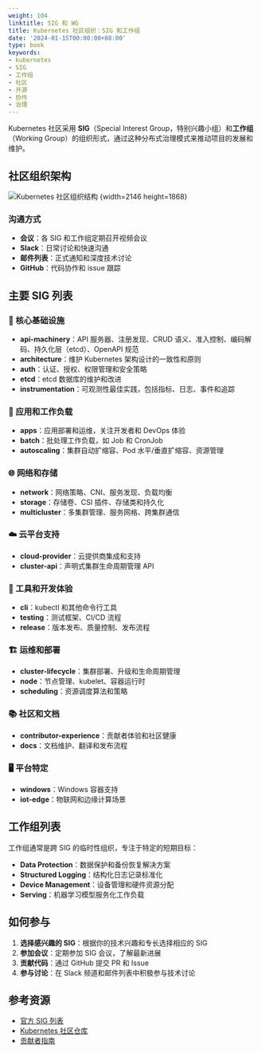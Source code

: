 ```yaml
---
weight: 104
linktitle: SIG 和 WG
title: Kubernetes 社区组织：SIG 和工作组
date: '2024-01-15T00:00:00+08:00'
type: book
keywords:
- kubernetes
- SIG
- 工作组
- 社区
- 开源
- 协作
- 治理
---
```


Kubernetes 社区采用 **SIG**（Special Interest Group，特别兴趣小组）和**工作组**（Working Group）的组织形式，通过这种分布式治理模式来推动项目的发展和维护。

## 社区组织架构

![Kubernetes 社区组织结构](https://assets.jimmysong.io/images/book/kubernetes-handbook/develop/sigs-and-working-group/kubernetes-sigs.webp)
{width=2146 height=1868}

### 沟通方式

- **会议**：各 SIG 和工作组定期召开视频会议
- **Slack**：日常讨论和快速沟通
- **邮件列表**：正式通知和深度技术讨论
- **GitHub**：代码协作和 issue 跟踪

## 主要 SIG 列表

### 🔧 核心基础设施

- **api-machinery**：API 服务器、注册发现、CRUD 语义、准入控制、编码解码、持久化层（etcd）、OpenAPI 规范
- **architecture**：维护 Kubernetes 架构设计的一致性和原则
- **auth**：认证、授权、权限管理和安全策略
- **etcd**：etcd 数据库的维护和改进
- **instrumentation**：可观测性最佳实践，包括指标、日志、事件和追踪

### 🚀 应用和工作负载

- **apps**：应用部署和运维，关注开发者和 DevOps 体验
- **batch**：批处理工作负载，如 Job 和 CronJob
- **autoscaling**：集群自动扩缩容、Pod 水平/垂直扩缩容、资源管理

### 🌐 网络和存储

- **network**：网络策略、CNI、服务发现、负载均衡
- **storage**：存储卷、CSI 插件、存储类和持久化
- **multicluster**：多集群管理、服务网格、跨集群通信

### ☁️ 云平台支持

- **cloud-provider**：云提供商集成和支持
- **cluster-api**：声明式集群生命周期管理 API

### 🔨 工具和开发体验

- **cli**：kubectl 和其他命令行工具
- **testing**：测试框架、CI/CD 流程
- **release**：版本发布、质量控制、发布流程

### 🏗️ 运维和部署

- **cluster-lifecycle**：集群部署、升级和生命周期管理
- **node**：节点管理、kubelet、容器运行时
- **scheduling**：资源调度算法和策略

### 📚 社区和文档

- **contributor-experience**：贡献者体验和社区健康
- **docs**：文档维护、翻译和发布流程

### 🖥️ 平台特定

- **windows**：Windows 容器支持
- **iot-edge**：物联网和边缘计算场景

## 工作组列表

工作组通常是跨 SIG 的临时性组织，专注于特定的短期目标：

- **Data Protection**：数据保护和备份恢复解决方案
- **Structured Logging**：结构化日志记录标准化
- **Device Management**：设备管理和硬件资源分配
- **Serving**：机器学习模型服务化工作负载

## 如何参与

1. **选择感兴趣的 SIG**：根据你的技术兴趣和专长选择相应的 SIG
2. **参加会议**：定期参加 SIG 会议，了解最新进展
3. **贡献代码**：通过 GitHub 提交 PR 和 Issue
4. **参与讨论**：在 Slack 频道和邮件列表中积极参与技术讨论

## 参考资源

- [官方 SIG 列表](https://github.com/kubernetes/community/blob/master/sig-list.md)
- [Kubernetes 社区仓库](https://github.com/kubernetes/community)
- [贡献者指南](https://kubernetes.io/docs/contribute/)
